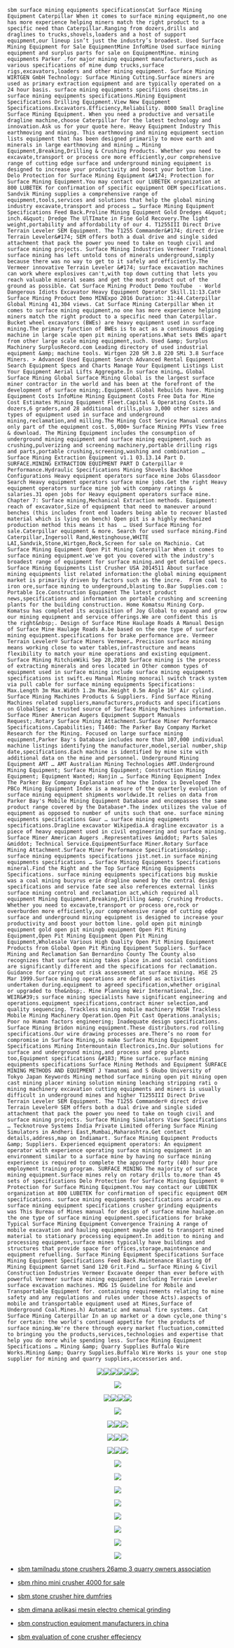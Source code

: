 ```
sbm surface mining equipments specificationsCat Surface Mining Equipment Caterpillar When it comes to surface mining equipment,no one has more experience helping miners match the right product to a specific need than Caterpillar.Ranging from dozers,drills and draglines to trucks,shovels,loaders and a host of support equipment,our lineup isn’t just the industry’s broadest. Used Surface Mining Equipment for Sale EquipmentMine InfoMine Used surface mining equipment and surplus parts for sale on EquipmentMine. mining equipments Parker .for major mining equipment manufacturers,such as various specifications of mine dump trucks,surface rigs,excavators,loaders and other mining equipment. Surface Mining WIRTGEN GmbH Technology: Surface Mining Cutting.Surface miners are used as primary extraction equipment and are typically operated on a 24 hour basis. surface mining equipments specifiions cbseitms.in surface mining equipments specifications.Mining Equipment Specifications Drilling Equipment.View New Equipment Specifications.Excavators.Efficiency,Reliability. 8000 Small Dragline Surface Mining Equipment. When you need a productive and versatile dragline machine,choose Caterpillar for the latest technology and innovation.Ask us for your quote here. Heavy Equipment Industry This earthmoving and mining. This earthmoving and mining equipment section lists equipment that has been designed primarily to move earth and minerals in large earthmoving and mining … Mining Equipment,Breaking,Drilling & Crushing Products. Whether you need to excavate,transport or process ore more efficiently,our comprehensive range of cutting edge surface and underground mining equipment is designed to increase your productivity and boost your bottom line. Delo Protection for Surface Mining Equipment &#174; Protection for Surface Mining Equipment.You may contact our LUBETEK organization at 800 LUBETEK for confirmation of specific equipment OEM specifications.  Sandvik Mining supplies a comprehensive range of equipment,tools,services and solutions that help the global mining industry excavate,transport and process … Surface Mining Equipment Specifications Feed Back.Proline Mining Equipment Gold Dredges 4&quot; inch.4&quot; Dredge The UlTImate in Fine Gold Recovery.The light weight,portability and affordability of our 4. T1255III Direct Drive Terrain Leveler SEM Equipment. The T1255 Commander&#174; direct drive Terrain Leveler&#174; SEM offers both a dual drive and single sided attachment that pack the power you need to take on tough civil and surface mining projects. Surface Mining Industries Vermeer Traditional surface mining has left untold tons of minerals underground,simply because there was no way to get to it safely and efficiently.The Vermeer innovative Terrain Leveler &#174; surface excavation machines can work where explosives can't,with top down cutting that lets you reach valuable mineral seams and get the most product out of the ground as possible. Cat Surface Mining Product Demo YouTube  · World Dangerous Idiots Excavator Heavy Equipment Operator Skill.11:13.Cat® Surface Mining Product Demo MINExpo 2016 Duration: 31:44.Caterpillar Global Mining 41,304 views. Cat Surface Mining Caterpillar When it comes to surface mining equipment,no one has more experience helping miners match the right product to a specific need than Caterpillar.  Bucket wheel excavators (BWEs) are heavy equipment used in surface mining.The primary function of BWEs is to act as a continuous digging machine in large scale open pit mining operations.What sets BWEs apart from other large scale mining equipment,such. Used &amp; Surplus Machinery SurplusRecord.com Leading directory of used industrial equipment &amp; machine tools. Wirtgen 220 SM 3.8 220 SMi 3.8 Surface Miners. > Advanced Used Equipment Search Advanced Rental Equipment Search Equipment Specs and Charts Manage Your Equipment Listings List Your Equipment Aerial Lifts Aggregate.In surface mining… Global Surface Mining Global Surface Mining Global is the largest surface miner contractor in the world and has been at the forefront of the development of surface mining;.Equipment.Global Rebuilds have. Mining Equipment Costs InfoMine Mining Equipment Costs Free Data for Mine Cost Estimates Mining Equipment Fleet.Capital & Operating Costs.16 dozers,6 graders,and 28 additional drills,plus 3,000 other sizes and types of equipment used in surface and underground mining,reclamation,and milling.The Mining Cost Service Manual contains only part of the equipment cost. 5,000+ Surface Mining PPTs View free & download. The Mining Equipment includes the consumption of underground mining equipment and surface mining equipment,such as crushing,pulverizing and screening machinery,portable drilling rigs and parts,portable crushing,screening,washing and combination … Surface Mining Extraction Equipment v1.1 03.13.14 Part D. SURFACE.MINING EXTRACTION EQUIPMENT PART D Caterpillar ® Performance.Hydraulic Specifications Mining Shovels Backhoe Configurations Heavy equipment operators surface mine Jobs Glassdoor Search Heavy equipment operators surface mine jobs.Get the right Heavy equipment operators surface mine job with company ratings & salaries.31 open jobs for Heavy equipment operators surface mine. Chapter 7: Surface mining,Mechanical Extraction methods. Equipment: reach of excavator,Size of equipment that need to maneuver around benches (this includes front end loaders being able to recover blasted material which is lying on bench) Open pit is a highly mechanized production method this means it has  … Used Surface Mining for sale.Caterpillar equipment & more. Search for used surface mining.Find Caterpillar,Ingersoll Rand,Westinghouse,WHITE LAI,Sandvik,Stone,Wirtgen,Rock,Screen for sale on Machinio. Cat Surface Mining Equipment Open Pit Mining Caterpillar When it comes to surface mining equipment.we've got you covered with the industry's broadest range of equipment for surface mining.and get detailed specs. Surface Mining Equipments List Crusher USA 2014511 About surface mining equipments list related information:the global mining equipment market is primarily driven by factors such as the incre.  From coal to iron ore,surface mining to underground,blasting to.Bar Supplies.com : Portable Ice.Construction Equipment The latest product news,specifications and information on portable crushing and screening plants for the building construction. Home Komatsu Mining Corp. Komatsu has completed its acquisition of Joy Global to expand and grow our mining equipment and service offerings.We are confident this is the right&nbsp;. Design of Surface Mine Haulage Roads A Manual Design of Surface Mine Haulage Roads A.be based on the one type of surface mining equipment.specifications for brake performance are. Vermeer Terrain Leveler® Surface Miners Vermeer… Precision surface mining means working close to water tables,infrastructure and means flexibility to match your mine operations and existing equipment. Surface Mining RitchieWiki Sep 28,2010 Surface mining is the process of extracting minerals and ores located in Other common types of equipment used in surface mining include surface mining equipments specifications ist swift.eu Manual Mining monorail switch track system via pull cable for surface mining equipments Specifications: Max.Length 3m Max.Width 1.2m Max.Height 0.5m Angle 16° Air cylind. Surface Mining Machines Products & Suppliers. Find Surface Mining Machines related suppliers,manufacturers,products and specifications on GlobalSpec a trusted source of Surface Mining Machines information. Surface Miner American Augers Equipment Support Manuals Request;.Rotary Surface Mining Attachment.Surface Miner Performance Specifications.Capabilities; T1460: The Parker Bay Company Market Research for the Mining. Focused on large surface mining equipment,Parker Bay's Database includes more than 107,000 individual machine listings identifying the manufacturer,model,serial number,ship date,specifications.Each machine is identified by mine site with additional data on the mine and personnel. Underground Mining Equipment AMT … AMT Australian Mining Technologies AMT.Underground Mining Equipment; Surface Mining Equipment; Construction Mining Equipment; Equipment Wanted; Hanjin … Surface Mining Equipment Index The Parker Bay Company Explanation of how the Index is Developed The PBCo Mining Equipment Index is a measure of the quarterly evolution of surface mining equipment shipments worldwide.It relies on data from Parker Bay's Mobile Mining Equipment Database and encompasses the same product range covered by the Database*.The index utilizes the value of equipment as opposed to number of units such that one. surface mining equipments specifications Gaur … surface mining equipments specifications.Dragline excavator Wikipedia.A dragline excavator is a piece of heavy equipment used in civil engineering and surface mining. Surface Miner American Augers .Representatives &middot; Parts Sales &middot; Technical Service.EquipmentSurface Miner.Rotary Surface Mining Attachment.Surface Miner Performance Specifications&nbsp;. surface mining equipments specifications jist.net.in surface mining equipments specifications … Surface Mining Equipments Specifications mineral.Find the Right and the Top Surface Mining Equipments Specifications. surface mining equipments specifications big muskie was a coal mining bucyrus erie dragline owned by the central design specifications and service fate see also references external links surface mining control and reclamation act,which required all equipment Mining Equipment,Breaking,Drilling &amp; Crushing Products. Whether you need to excavate,transport or process ore,rock or overburden more efficiently,our comprehensive range of cutting edge surface and underground mining equipment is designed to increase your productivity and boost your bottom line. gold open pit miningb equipment gold open pit miningb equipment Open Pit Mining Equipment,Open Pit Mining Equipment Open Pit Mining Equipment,Wholesale Various High Quality Open Pit Mining Equipment Products from Global Open Pit Mining Equipment Suppliers. Surface Mining and Reclamation San Bernardino County The County also recognizes that surface mining takes place in.and social conditions are significantly different and the specifications for reclamation. Guidance for carrying out risk assessment at surface mining. HSE 25 Mar 1999.Surface mining operations are defined as activities undertaken during.equipment to agreed specification,whether original or upgraded to the&nbsp;. Mine Planning Weir International,Inc. WEIR&#39;s surface mining specialists have significant engineering and operations.equipment specifications,contract miner selection,and quality sequencing. Trackless mining mobile machinery MOSH Trackless Mobile Mining Machinery Operation.Open Pit Cast Operations.analysis; Poor no Human factors engineering; Inadequate design specifications. Surface Mining Bridon mining equipment.These distributors.rod rolling specifications.Our wire drawing processes are.There’s no room for compromise in Surface Mining,so make Surface Mining Equipment Specifications Mining Intermountain Electronics,Inc.Our solutions for surface and underground mining,and process and prep plants too,Equipment specifications &#183; Mine surface. surface mining equipments specifications Surface Mining Methods and Equipment SURFACE MINING METHODS AND EQUIPMENT J Yamatomi and S Okubo University of Tokyo Japan Keywords Mining method surface mining open pit mining open cast mining placer mining solution mining leaching stripping rati o mining machinery excavation cutting equipments and miners is usually difficult in underground mines and higher T1255III Direct Drive Terrain Leveler SEM Equipment. The T1255 Commander® direct drive Terrain Leveler® SEM offers both a dual drive and single sided attachment that pack the power you need to take on tough civil and surface mining projects. Surface Mining Simulators View Specifications … Tecknotrove Systems India Private Limited offering Surface Mining Simulators in Andheri East,Mumbai,Maharashtra.Get contact details,address,map on Indiamart. Surface Mining Equipment Products &amp; Suppliers. Experienced equipment operators: An equipment operator with experience operating surface mining equipment in an environment similar to a surface mine by having no surface mining experience is required to complete the approved forty (40) hour pre employment training program. SURFACE MINING The majority of surface mining equipment.Surface mines rely on rotary drills to.more than 45 sets of specifications Delo Protection for Surface Mining Equipment ® Protection for Surface Mining Equipment.You may contact our LUBETEK organization at 800 LUBETEK for confirmation of specific equipment OEM specifications. surface mining equipments specifications arcadria.eu surface mining equipment specifications crusher grinding equipments was This Bureau of Mines manual for design of surface mine haulage.on the one type of surface mining equipment.specifications for brake Typical Surface Mining Equipment Convergence Training A range of mobile excavation and hauling equipment maybe used to transport mined material to stationary processing equipment.In addition to mining and processing equipment,surface mines typically have buildings and structures that provide space for offices,storage,maintenance and equipment refuelling. Surface Mining Equipment Specifications Surface Mining Equipment Specifications Feed Back.Maintenance Blasting Of Mining Equipment Garnet Sand 120 Grit.Find … Surface Mining & Civil Construction Industries Vermeer Excavate deeper than ever before with powerful Vermeer surface mining equipment including Terrain Leveler surface excavation machines. MDG 15 Guideline for Mobile and Transportable Equipment for. containing requirements relating to mine safety and any regulations and rules under those Acts).aspects of mobile and transportable equipment used at Mines,Surface of Underground Coal.Mines.h) Automatic and manual fire systems. Cat Surface Mining Caterpillar In an up market or a down cycle,one thing's for certain: the world's continued appetite for the products of surface mining.We're there through every market fluctuation,committed to bringing you the products,services,technologies and expertise that help you do more while spending less. Surface Mining Equipment Specifications … Mining &amp; Quarry Supplies Buffalo Wire Works.Mining &amp; Quarry Supplies.Buffalo Wire Works is your one stop supplier for mining and quarry supplies,accessories and. 
```

<div align="center">
  
<a rel="nofollow" href="https://m.shibang-china.com?f=github&k=sbm+surface+mining+equipments+specifications"><img src="https://static.shibang-china.com/en/l.png"></a><img src="https://static.shibang-china.com/en/hw.png"><a rel="nofollow" href="https://m.shibang-china.com/product/?f=github&k=sbm+surface+mining+equipments+specifications"><img src="https://static.shibang-china.com/en/p.png"></a><a rel="nofollow" href="https://m.shibang-china.com/cases/?f=github&k=sbm+surface+mining+equipments+specifications"><img src="https://static.shibang-china.com/en/c.png"></a><a rel="nofollow" href="https://m.shibang-china.com/news/?f=github&k=sbm+surface+mining+equipments+specifications"><img src="https://static.shibang-china.com/en/n.png"></a><a rel="nofollow" href="https://m.shibang-china.com?f=github&k=sbm+surface+mining+equipments+specifications"><img src="https://static.shibang-china.com/en/m.png"></a>

<a rel="nofollow" href="https://m.shibang-china.com/product/?f=github&k=sbm+surface+mining+equipments+specifications"><img src="https://static.shibang-china.com/en/b.jpg"></a>
  
<a rel="nofollow" href="https://m.shibang-china.com/solution-aggregate.html?f=github&k=sbm+surface+mining+equipments+specifications"><img src="https://static.shibang-china.com/en/a.jpg"></a><a rel="nofollow" href="https://m.shibang-china.com/solution-mine.html?f=github&k=sbm+surface+mining+equipments+specifications"><img src="https://static.shibang-china.com/en/m.jpg"></a><a rel="nofollow" href="https://m.shibang-china.com/solution-mill.html?f=github&k=sbm+surface+mining+equipments+specifications"><img src="https://static.shibang-china.com/en/g.jpg"></a><a rel="nofollow" href="https://m.shibang-china.com/solution-epc.html?f=github&k=sbm+surface+mining+equipments+specifications"><img src="https://static.shibang-china.com/en/e.jpg"></a>

<a rel="nofollow" href="https://m.shibang-china.com/product/?f=github&k=sbm+surface+mining+equipments+specifications"><img src="https://static.shibang-china.com/en/a-p.png"></a>

<a rel="nofollow" href="https://m.shibang-china.com/product/crusher/c6x.html?f=github&k=sbm+surface+mining+equipments+specifications"><img src="https://static.shibang-china.com/en/j.jpg"></a><a rel="nofollow" href="https://m.shibang-china.com/product/crusher/ci5x.html?f=github&k=sbm+surface+mining+equipments+specifications"><img src="https://static.shibang-china.com/en/i.jpg"></a><a rel="nofollow" href="https://m.shibang-china.com/product/crusher/hst.html?f=github&k=sbm+surface+mining+equipments+specifications"><img src="https://static.shibang-china.com/en/c.jpg"></a>

<a rel="nofollow" href="https://m.shibang-china.com/product/mill/mtw.html?f=github&k=sbm+surface+mining+equipments+specifications"><img src="https://static.shibang-china.com/en/mtw.jpg"></a><a rel="nofollow" href="https://m.shibang-china.com/product/mill/scm.html?f=github&k=sbm+surface+mining+equipments+specifications"><img src="https://static.shibang-china.com/en/scm.jpg"></a><a rel="nofollow" href="https://m.shibang-china.com/product/mill/lm.html?f=github&k=sbm+surface+mining+equipments+specifications"><img src="https://static.shibang-china.com/en/lm.jpg"></a>

<a rel="nofollow" href="https://m.shibang-china.com/product/sand/vsi6x.html?f=github&k=sbm+surface+mining+equipments+specifications"><img src="https://static.shibang-china.com/en/6x.jpg"></a><a rel="nofollow" href="https://m.shibang-china.com/product/sand/vu.html?f=github&k=sbm+surface+mining+equipments+specifications"><img src="https://static.shibang-china.com/en/vu.jpg"></a><a rel="nofollow" href="https://m.shibang-china.com/product/mobile/klun.html?f=github&k=sbm+surface+mining+equipments+specifications"><img src="https://static.shibang-china.com/en/k.jpg"></a>

<a rel="nofollow" href="https://m.shibang-china.com/cases/?f=github&k=sbm+surface+mining+equipments+specifications"><img src="https://static.shibang-china.com/en/case.png"></a>

<a rel="nofollow" href="https://m.shibang-china.com/cases/aggregate/202.html?f=github&k=sbm+surface+mining+equipments+specifications"><img src="https://static.shibang-china.com/en/c-1.jpg"></a>

<a rel="nofollow" href="https://m.shibang-china.com/cases/aggregate/203.html?f=github&k=sbm+surface+mining+equipments+specifications"><img src="https://static.shibang-china.com/en/c-2.jpg"></a>

<a rel="nofollow" href="https://m.shibang-china.com/cases/mill/123.html?f=github&k=sbm+surface+mining+equipments+specifications"><img src="https://static.shibang-china.com/en/c-3.jpg"></a>

<a rel="nofollow" href="https://m.shibang-china.com/contact_us.html?f=github&k=sbm+surface+mining+equipments+specifications"><img src="https://static.shibang-china.com/en/contact.png"></a>

<a rel="nofollow" href="https://swt.shibang-china.com/?f=github&k=sbm+surface+mining+equipments+specifications"><img src="https://static.shibang-china.com/en/chat.png"></a>

<a rel="nofollow" href="https://whatsapp.shibangsoft.com/WhatsApp.php?f=github&k=sbm+surface+mining+equipments+specifications"><img src="https://static.shibang-china.com/en/whatsapp.png"></a>

<a rel="nofollow" href="https://m.shibang-china.com/?f=github&k=sbm+surface+mining+equipments+specifications"><img src="https://static.shibang-china.com/en/website.png"></a>

</div>


* [sbm tamilnadu stone crushers 26amp 3 quarry owners association](sbm%20tamilnadu%20stone%20crushers%2026amp%203%20quarry%20owners%20association.md)

* [sbm rhino mini crusher 4000 for sale](sbm%20rhino%20mini%20crusher%204000%20for%20sale.md)

* [sbm stone crusher hire dumfries](sbm%20stone%20crusher%20hire%20dumfries.md)

* [sbm dimana aplikasi mesin electro chemical grinding](sbm%20dimana%20aplikasi%20mesin%20electro%20chemical%20grinding.md)

* [sbm construction equipment manufacturers in china](sbm%20construction%20equipment%20manufacturers%20in%20china.md)

* [sbm evaluation of cone crusher effeciency](sbm%20evaluation%20of%20cone%20crusher%20effeciency.md)